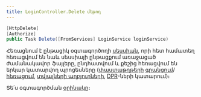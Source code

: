 ```yaml
---
title: LoginController.Delete մեթոդ
---
```


```c#
[HttpDelete]
[Authorize]
public Task Delete([FromServices] LoginService loginService)
```

Հեռացնում է ընթացիկ օգտագործողի [սեսսիան](https://armsoft.github.io/as8x-docs/src/server_api/types/SessionInfo.html), որի հետ համատեղ հեռացվում են նաև սեսսիայի ընթացքում առաջացած ժամանակավոր ֆայլերը, ընդհատվում և քեշից հեռացվում են երկար կատարվող պրոցեսները ([փաստաթղթերի](https://armsoft.github.io/as8x-docs/src/server_api/definitions/document.html) [գրանցում](https://[https://armsoft.github.io/as8x-docs/src/server_api/definitions/document.html#store)/[հեռացում](https://armsoft.github.io/as8x-docs/src/server_api/definitions/document.html#delete), [տվյալների աղբյուրների](https://armsoft.github.io/as8x-docs/src/server_api/definitions/ds.html), [DPR](https://armsoft.github.io/as8x-docs/src/server_api/definitions/dpr.html)\-ների կատարում)։

Տե՛ս օգտագործման [օրինակը](https://www.postman.com/asya-01/armsoft/example/33237126-c73936af-bf4f-4016-8f79-f5b182c43ad0)։
